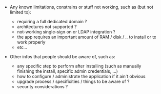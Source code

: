 * Any known limitations, constrains or stuff not working, such as (but not limited to):
	* requiring a full dedicated domain ?
	* architectures not supported ?
	* not-working single-sign on or LDAP integration ?
	* the app requires an important amount of RAM / disk / .. to install or to work properly
	* etc...

* Other infos that people should be aware of, such as:
	* any specific step to perform after installing (such as manually finishing the install, specific admin credentials, ...)
	* how to configure / administrate the application if it ain't obvious
	* upgrade process / specificities / things to be aware of ?
	* security considerations ?
